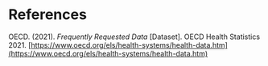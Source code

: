 # References

OECD. (2021). _Frequently Requested Data_ [Dataset]. OECD Health Statistics 2021. [https://www.oecd.org/els/health-systems/health-data.htm](https://www.oecd.org/els/health-systems/health-data.htm)
